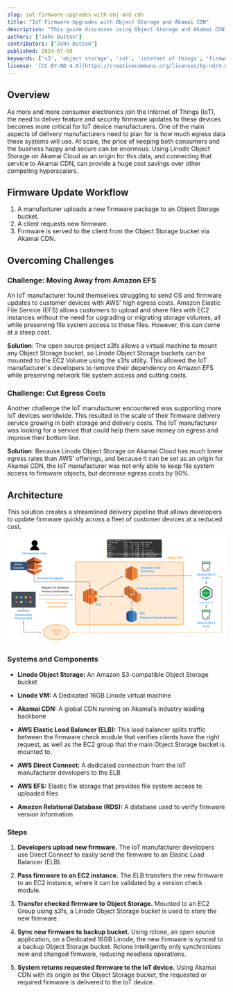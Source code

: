 ```yaml
---
slug: iot-firmware-upgrades-with-obj-and-cdn
title: "IoT Firmware Upgrades with Object Storage and Akamai CDN"
description: "This guide discusses using Object Storage and Akamai CDN to distribute IoT firmware upgrades."
authors: ["John Dutton"]
contributors: ["John Dutton"]
published: 2024-07-08
keywords: ['s3', 'object storage', 'iot', 'internet of things', 'firmware']
license: '[CC BY-ND 4.0](https://creativecommons.org/licenses/by-nd/4.0)'
---
```


## Overview
As more and more consumer electronics join the Internet of Things (IoT), the need to deliver feature and security firmware updates to these devices becomes more critical for IoT device manufacturers. One of the main aspects of delivery manufacturers need to plan for is how much egress data these systems will use. At scale, the price of keeping both consumers and the business happy and secure can be enormous. Using Linode Object Storage on Akamai Cloud as an origin for this data, and connecting that service to Akamai CDN, can provide a huge cost savings over other competing hyperscalers.

## Firmware Update Workflow
1.  A manufacturer uploads a new firmware package to an Object Storage bucket.
1.  A client requests new firmware.
1.  Firmware is served to the client from the Object Storage bucket via Akamai CDN.

## Overcoming Challenges

### Challenge: Moving Away from Amazon EFS

An IoT manufacturer found themselves struggling to send OS and firmware updates to customer devices with AWS’ high egress costs. Amazon Elastic File Service (EFS) allows customers to upload and share files with EC2 instances without the need for upgrading or migrating storage volumes, all while preserving file system access to those files. However, this can come at a steep cost.

**Solution**: The open source project s3fs allows a virtual machine to mount any Object Storage bucket, so Linode Object Storage buckets can be mounted to the EC2 Volume using the s3fs utility. This allowed the IoT manufacturer's developers to remove their dependency on Amazon EFS while preserving network file system access and cutting costs.

### Challenge: Cut Egress Costs

Another challenge the IoT manufacturer encountered was supporting more IoT devices worldwide. This resulted in the scale of their firmware delivery service growing in both storage and delivery costs. The IoT manufacturer was looking for a service that could help them save money on egress and improve their bottom line.

**Solution**: Because Linode Object Storage on Akamai Cloud has much lower egress rates than AWS’ offerings, and because it can be set as an origin for Akamai CDN, the IoT manufacturer was not only able to keep file system access to firmware objects, but decrease egress costs by 90%.

## Architecture

This solution creates a streamlined delivery pipeline that allows developers to update firmware quickly across a fleet of customer devices at a reduced cost.

![A reference architecture depicting IoT firmware upgrade functionality](iot-firmware-upgrade-reference-architecture.svg)

### Systems and Components

- **Linode Object Storage:** An Amazon S3-compatible Object Storage bucket

- **Linode VM:** A Dedicated 16GB Linode virtual machine

- **Akamai CDN:** A global CDN running on Akamai’s industry leading backbone

- **AWS Elastic Load Balancer (ELB):** This load balancer splits traffic between the firmware check module that verifies clients have the right request, as well as the EC2 group that the main Object Storage bucket is mounted to.

- **AWS Direct Connect:** A dedicated connection from the IoT manufacturer developers to the ELB

- **AWS EFS:** Elastic file storage that provides file system access to uploaded files

- **Amazon Relational Database (RDS):** A database used to verify firmware version information

### Steps

1.  **Developers upload new firmware.** The IoT manufacturer developers use Direct Connect to easily send the firmware to an Elastic Load Balancer (ELB).

1.  **Pass firmware to an EC2 instance.** The ELB transfers the new firmware to an EC2 instance, where it can be validated by a version check module.

1.  **Transfer checked firmware to Object Storage.** Mounted to an EC2 Group using s3fs, a Linode Object Storage bucket is used to store the new firmware.

1.  **Sync new firmware to backup bucket.** Using rclone, an open source application, on a Dedicated 16GB Linode, the new firmware is synced to a backup Object Storage bucket. Rclone intelligently only synchronizes new and changed firmware, reducing needless operations.

1.  **System returns requested firmware to the IoT device.** Using Akamai CDN with its origin as the  Object Storage bucket, the requested or required firmware is delivered to the IoT device.
